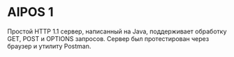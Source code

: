 # AIPOS 1
Простой HTTP 1.1 сервер, написанный на Java, поддерживает обработку GET, POST и OPTIONS запросов.
Сервер был протестирован через браузер и утилиту Postman.